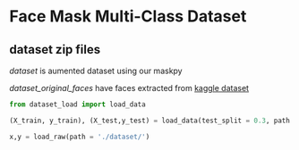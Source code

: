 # Face Mask Multi-Class Dataset

## dataset zip files

*dataset* is aumented dataset using our maskpy  

*dataset_original_faces* have faces extracted from [kaggle dataset](https://www.kaggle.com/andrewmvd/face-mask-detection) 


```.py
from dataset_load import load_data

(X_train, y_train), (X_test,y_test) = load_data(test_split = 0.3, path = './dataset/')

x,y = load_raw(path = './dataset/')

```
